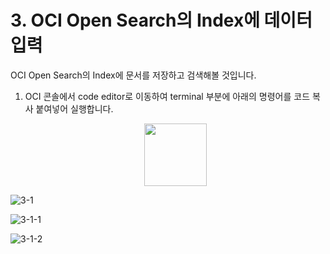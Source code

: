 # 3. OCI Open Search의 Index에 데이터 입력


OCI Open Search의 Index에 문서를 저장하고 검색해볼 것입니다. 
1. OCI 콘솔에서 code editor로 이동하여 terminal 부분에 아래의 명령어를 코드 복사 붙여넣어 실행합니다.

   <p align="center"><img src="https://github.com/oraclekr-data-platform/ODWS-S04-ADB-Data-Visualization/assets/150219167/b2223d47-e888-43ec-bfe2-9217c68f4076" width="100px" height="100px"></p>
![3-1](https://github.com/oraclekr-data-platform/ODWS-S04-ADB-Data-Visualization/assets/150219167/b2223d47-e888-43ec-bfe2-9217c68f4076)

![3-1-1](https://github.com/oraclekr-data-platform/ODWS-S04-ADB-Data-Visualization/assets/150219167/5fe79415-ab9a-4f91-8d7e-c5715db376a2)

![3-1-2](https://github.com/oraclekr-data-platform/ODWS-S04-ADB-Data-Visualization/assets/150219167/627e63a0-fca2-4652-819f-f84f39056d98)
